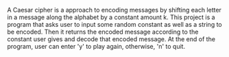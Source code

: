 A Caesar cipher is a approach to encoding messages by shifting each letter in a message along the alphabet by a constant amount k. 
This project is a program that asks user to input some random constant as well as a string to be encoded. 
Then it returns the encoded message according to the constant user gives and decode that encoded message. 
At the end of the program, user can enter 'y' to play again, otherwise, 'n' to quit. 
